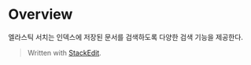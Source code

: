 # Overview

엘라스틱 서치는 인덱스에 저장된 문서를 검색하도록 다양한 검색 기능을 제공한다. 


> Written with [StackEdit](https://stackedit.io/).
<!--stackedit_data:
eyJoaXN0b3J5IjpbODcxOTU2NTA5XX0=
-->